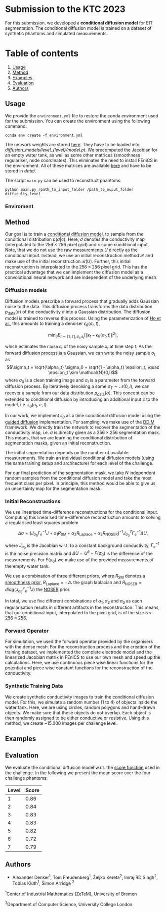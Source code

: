 # Submission to the KTC 2023

For this submission, we developed a **conditional diffusion model** for EIT segmentation. The conditional diffusion model is trained on a dataset of synthetic phantoms and simulated measurements.

# Table of contents 
1. [Usage](#usage)
2. [Method](#method)
3. [Examples](#examples)
4. [Evaluation](#evaluation)
5. [Authors](#authors)

## Usage

We provide the `environment.yml` file to restore the conda environment used for the submission. You can create the environment using the following command:

```
conda env create -f environment.yml
```

The network weights are stored [here](https://seafile.zfn.uni-bremen.de/d/59c291e4bf7d4064a1be/). They have to be loaded into *diffusion_models/level_{level}/model.pt*.
 We precomputed the Jacobian for an empty water tank, as well as some other matrices (smoothness regulariser, node coordinates). This eliminates the need to install FEniCS in the environment. All of these matrices are available [here](https://seafile.zfn.uni-bremen.de/d/9108bc95b2e84cd285f8/) and have to be stored in *data/*.


The script `main.py` can be used to reconstruct phantoms: 

```
python main.py /path_to_input_folder /path_to_ouput_folder difficulty_level
```

### Enviroment

## Method

Our goal is to train a [conditional diffusion model](https://arxiv.org/abs/2111.13606), to sample from the conditional distribution $p(\sigma|c)$. Here, $\sigma$ denotes the conductivity map (interpolated to the $256 \times 256$ pixel grid) and $c$ some conditional input. Note, that we do not use the raw measurements $U$ directly as the conditional input. Instead, we use an initial reconstruction method $\mathcal{R}$ and make use of the initial reconstruction $\mathcal{R}(U)$. Further, this initial reconstruction is interpolated to the $256 \times 256$ pixel grid. This has the practical advantage that we can implement the diffusion model as a convolutional neural network and are independent of the underlying mesh. 

### Diffusion models

Diffusion models prescribe a forward process that gradually adds Gaussian noise to the data. This diffusion process transforms the data distribution $p_\text{data}(\sigma)$ of the conductivity $\sigma$ into a Gaussian distribution. The diffusion model is trained to reverse this process. Using the parameterization of [Ho et al.](https://arxiv.org/pdf/2006.11239.pdf), this amounts to training a denoiser $\epsilon_\theta(\sigma_t, t)$,

$$ \min_\theta E_{t \sim [1,T], \sigma_t, \epsilon_t}[ \| \epsilon_t - \epsilon_\theta(\sigma_t, t) \|^2], $$

which estimates the noise $\epsilon_t$ of the noisy sample $x_t$ at time step $t$. As the forward diffusion process is a Gaussian, we can write the noisy sample $\sigma_t$ as 
$$\sigma_t = \sqrt{\alpha_t} \sigma_0 + \sqrt{1 - \alpha_t} \epsilon_t, \quad \epsilon_t \sim \mathcal{N}(0,I)$$
where $\sigma_0$ is a clean training image and $\alpha_t$ is a parameter from the forward diffusion process. By iteratively denoising a some $\sigma_T \sim \mathcal{N}(0,I)$, we can recover a sample from our data distribution $p_\text{data}(\sigma)$. This concept can be extended to conditional diffusion by introducing an additional input $c$ to the model, i.e. $\epsilon_\theta(\sigma_t,c, t)$.  

In our work, we implement $\epsilon_\theta$ as a time conditional diffusion model using the [guided diffusion](https://github.com/openai/guided-diffusion/tree/main) implementation. For sampling, we make use of the [DDIM](https://arxiv.org/pdf/2010.02502.pdf) framework. We directly train the network to recover the segmentation of the conductivity map, i.e. $\sigma$ is directly given as a $256 \times 256$ segmentation mask. This means, that we are learning the conditional distribution of segmentation masks, given an initial reconstruction. 

The initial segmentation depends on the number of available measurements. We train an individual conditional diffusion models (using the same training setup and architecture) for each level of the challenge. 

For our final prediction of the segmentation mask, we take $N$ independent random samples from the conditional diffusion model and take the most frequent class per pixel. In principle, this method would be able to give us an uncertainty map for the segmentation mask. 


### Initial Reconstructions

We use linearised time-difference reconstructions for the conditional input. Computing this linearised time-difference reconstruction amounts to solving a regularised least squares problem

$$ \Delta \sigma = (J_{\sigma_0} \Gamma_e^{-1} J + \alpha_1 R_\text{SM} + \alpha_2 R_\text{Laplace} + \alpha_3 R_\text{NOSER})^{-1} J_{\sigma_0}^T \Gamma_e^{-1} \Delta U, $$

where $J_{\sigma_0}$ is the Jacobian w.r.t. to a constant background conductivity, $\Gamma_e^{-1}$ is the noise precision matrix and $\Delta U = U^\delta - F(\sigma_0)$ is the difference of the measurements. For $F(\sigma_0)$ we make use of the provided measurements of the empty water tank. 

We use a combination of three different priors, where $R_\text{SM}$ denotes a [smoothness prior](https://www.fips.fi/KTC2023_Instructions_v3_Oct12.pdf), $R_\text{Laplace}= - \bigtriangleup$ the graph laplacian and $R_\text{NOSER} = diag(J_{\sigma_0} \Gamma_e^{-1} J)$ the [NOSER](https://pubmed.ncbi.nlm.nih.gov/36909677/) prior. 

In total, we use five different combinations of $\alpha_1, \alpha_2$ and $\alpha_3$ as each regularisation results in different artifacts in the reconstruction. This means, that our conditional input, interpolated to the pixel grid, is of the size $5 \times 256 \times 256$. 

### Forward Operator 

For simulation, we used the forward operator provided by the organisers with the dense mesh. For the reconstruction process and the creation of the training dataset, we implemented the complete electrode model and the linearized Jacobian matrix in FEniCS to use our own mesh and speed up the calculations. Here, we use continuous piece wise linear functions for the potential and piece wise constant functions for the reconstruction of the conductivity. 

### Synthetic Training Data

We create synthetic conductivity images to train the conditional diffusion model. For this, we simulate a random number (1 to 4) of objects inside the water tank. Here, we are using circles, random polygons and hand-drawn objects. We make sure that these objects do not overlap. Each object is then randomly assigned to be either conductive or resistive. Using this method, we create ~15.000 images per challenge level.

## Examples

## Evaluation


We evaluate the conditional diffusion model w.r.t. the [score function](https://www.fips.fi/KTC2023_Instructions_v3_Oct12.pdf) used in the challenge. In the following we present the mean score over the four challenge phantoms:


| Level         |    Score       |
|---------------|----------------|
| 1            | $0.86$       |
| 2            | $0.84$       |
| 3            | $0.83$       |
| 4            | $0.83$       |
| 5            | $0.82$       |
| 6            | $0.72$       |
| 7            | $0.79$       |


## Authors

- Alexander Denker<sup>1</sup>, Tom Freudenberg<sup>1</sup>, Željko Kereta<sup>2</sup>, Imraj RD Singh<sup>2</sup>, Tobias Kluth<sup>1</sup>, Simon Arridge <sup>2</sup>

<sup>1</sup>Center of Industrial Mathematics (ZeTeM), University of Bremen

<sup>2</sup>Department of Computer Science, University College London
